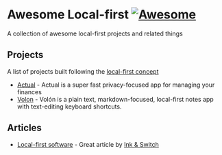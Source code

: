 # Awesome Local-first [![Awesome](https://cdn.rawgit.com/sindresorhus/awesome/d7305f38d29fed78fa85652e3a63e154dd8e8829/media/badge.svg)](https://github.com/sindresorhus/awesome)

A collection of awesome local-first projects and related things

## Projects

A list of projects built following the [local-first concept](https://www.inkandswitch.com/local-first/)

- [Actual](https://actualbudget.com) - Actual is a super fast privacy-focused app for managing your finances
- [Volon](https://github.com/danielgolden/volon) - Volón is a plain text, markdown-focused, local-first notes app with text-editing keyboard shortcuts.

## Articles

- [Local-first software](https://www.inkandswitch.com/local-first/) - Great article by [Ink & Switch](https://www.inkandswitch.com)

